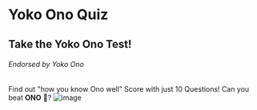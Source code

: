 # Yoko Ono Quiz
## Take the Yoko Ono Test!
###### Endorsed by Yoko Ono

Find out "how you know Ono well" Score with just 10 Questions! 
Can you beat **ONO** :thinking:?
![image](https://github.com/chantingmammal/GitHub-Practice/assets/147104973/f701125d-852b-4665-a4e9-a1e08af346cf)

